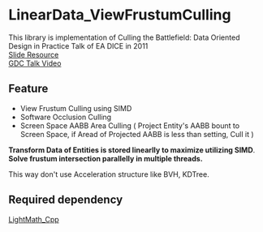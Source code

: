 # LinearData_ViewFrustumCulling

This library is implementation of Culling the Battlefield: Data Oriented Design in Practice Talk of EA DICE in 2011         
[Slide Resource](https://www.ea.com/frostbite/news/culling-the-battlefield-data-oriented-design-in-practice)      
[GDC Talk Video](https://www.gdcvault.com/play/1014491/Culling-the-Battlefield-Data-Oriented)   


## Feature

- View Frustum Culling using SIMD
- Software Occlusion Culling
- Screen Space AABB Area Culling ( Project Entity's AABB bount to Screen Space, if Aread of Projected AABB is less than setting, Cull it )

**Transform Data of Entities is stored linearlly to maximize utilizing SIMD**.     
**Solve frustum intersection parallelly in multiple threads.** 

This way don't use Acceleration structure like BVH, KDTree.      
     

## Required dependency

[LightMath_Cpp](https://github.com/SungJJinKang/LightMath_Cpp)
